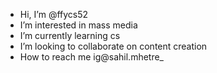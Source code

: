 -  Hi, I’m @ffycs52
-  I’m interested in mass media
-  I’m currently learning cs
-  I’m looking to collaborate on content creation
-  How to reach me ig@sahil.mhetre_

<!---
fycsrutuja14/fycsrutuja14 is a ✨ special ✨ repository because its `README.md` (this file) appears on your GitHub profile.
You can click the Preview link to take a look at your changes.
--->
